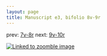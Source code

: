 ```yaml
---
layout: page
title: Manuscript e3, bifolio 8v-9r
---
```


prev: [7v-8r](../7v-8r/) next: [9v-10r](../9v-10r/)



[![Linked to zoomble image](http://www.homermultitext.org/iipsrv?IIIF=/project/homer/pyramidal/deepzoom/hmt/e3bifolio/v1/vb_8v_9r.tif/full/2000,/0/default.jpg)](http://www.homermultitext.org/ict2/?urn=urn:cite2:hmt:e3bifolio.v1:vb_8v_9r)

